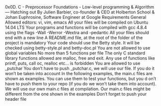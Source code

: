 0x0D. C - Preprocessor
 Foundations - Low-level programming & Algorithm ― Hatching out
  By Julien Barbier, co-founder & CEO at Holberton School & Johan Euphrosine, Software Engineer at Google
  Requirements
  General
  Allowed editors: vi, vim, emacs
  All your files will be compiled on Ubuntu 14.04 LTS
  Your programs and functions will be compiled with gcc 4.8.4 using the flags -Wall -Werror -Wextra and -pedantic
  All your files should end with a new line
  A README.md file, at the root of the folder of the project is mandatory
  Your code should use the Betty style. It will be checked using betty-style.pl and betty-doc.pl
  You are not allowed to use global variables
  No more than 5 functions per file
  The only C standard library functions allowed are malloc, free and exit. Any use of functions like printf, puts, call  oc, realloc etc… is forbidden
  You are allowed to use _putchar
  You don’t have to push _putchar.c, we will use our file. If you do it won’t be taken into account
  In the following examples, the main.c files are shown as examples. You can use them to test your functions, but you d  on’t have to push them to your repo (if you do we won’t take them into account). We will use our own main.c files at   compilation. Our main.c files might be different from the one shown in the examples
  Don’t forget to push your header file
  